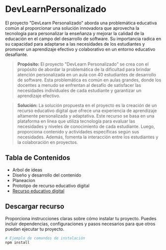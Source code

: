 # DevLearnPersonalizado

El proyecto "DevLearn Personalizado" aborda una problemática educativa común al proporcionar una solución innovadora que aprovecha la tecnología para personalizar la enseñanza y mejorar la calidad de la educación en el campo del desarrollo de software. Su importancia radica en su capacidad para adaptarse a las necesidades de los estudiantes y promover un aprendizaje efectivo y colaborativo en un entorno educativo desafiante.

> **Propósito:** El proyecto "DevLearn Personalizado" se crea con el propósito de abordar la problemática de la dificultad para brindar atención personalizada en un aula con 40 estudiantes de desarrollo de software. Esta problemática es común en aulas grandes, donde los docentes a menudo se enfrentan al desafío de satisfacer las necesidades individuales de cada estudiante y garantizar un aprendizaje efectivo.

> **Solución:** La solución propuesta en el proyecto es la creación de un recurso educativo digital que ofrece una experiencia de aprendizaje altamente personalizada y adaptativa. Este recurso se basa en una plataforma en línea que utiliza tecnología para evaluar las necesidades y niveles de conocimiento de cada estudiante. Luego, proporciona contenido y actividades específicas según sus necesidades. Además, fomenta la interacción entre los estudiantes y la colaboración en proyectos.
## Tabla de Contenidos

- Arbol de ideas
- Diseño y desarrollo del contenido
- Planeacion
- Prototipo de recurso educativo digital
- [Recurso educativo digital](#licencia)

## Descargar recurso

Proporciona instrucciones claras sobre cómo instalar tu proyecto. Puedes incluir dependencias, configuraciones y pasos necesarios para que otros puedan ejecutar tu proyecto.

```bash
# Ejemplo de comandos de instalación
npm install
